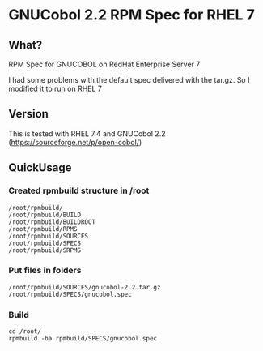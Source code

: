# GNUCobol 2.2 RPM Spec for RHEL 7

## What?
RPM Spec for GNUCOBOL on RedHat Enterprise Server 7

I had some problems with the default spec delivered with the tar.gz.
So I modified it to run on RHEL 7

## Version

This is tested with RHEL 7.4 and
GNUCobol 2.2 (https://sourceforge.net/p/open-cobol/)

## QuickUsage

### Created rpmbuild structure in /root

```
/root/rpmbuild/
/root/rpmbuild/BUILD
/root/rpmbuild/BUILDROOT
/root/rpmbuild/RPMS
/root/rpmbuild/SOURCES
/root/rpmbuild/SPECS
/root/rpmbuild/SRPMS
```

### Put files in folders

```
/root/rpmbuild/SOURCES/gnucobol-2.2.tar.gz
/root/rpmbuild/SPECS/gnucobol.spec
```

### Build

```
cd /root/
rpmbuild -ba rpmbuild/SPECS/gnucobol.spec
```
